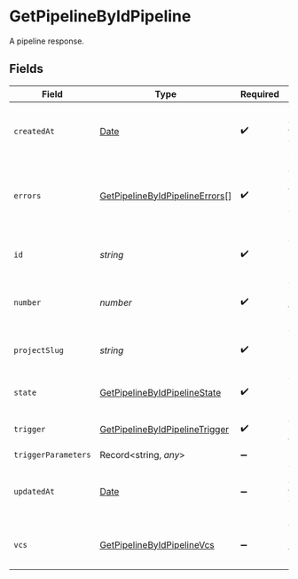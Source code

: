 # GetPipelineByIdPipeline

A pipeline response.


## Fields

| Field                                                                                         | Type                                                                                          | Required                                                                                      | Description                                                                                   | Example                                                                                       |
| --------------------------------------------------------------------------------------------- | --------------------------------------------------------------------------------------------- | --------------------------------------------------------------------------------------------- | --------------------------------------------------------------------------------------------- | --------------------------------------------------------------------------------------------- |
| `createdAt`                                                                                   | [Date](https://developer.mozilla.org/en-US/docs/Web/JavaScript/Reference/Global_Objects/Date) | :heavy_check_mark:                                                                            | The date and time the pipeline was created.                                                   |                                                                                               |
| `errors`                                                                                      | [GetPipelineByIdPipelineErrors](../../models/operations/getpipelinebyidpipelineerrors.md)[]   | :heavy_check_mark:                                                                            | A sequence of errors that have occurred within the pipeline.                                  |                                                                                               |
| `id`                                                                                          | *string*                                                                                      | :heavy_check_mark:                                                                            | The unique ID of the pipeline.                                                                | 5034460f-c7c4-4c43-9457-de07e2029e7b                                                          |
| `number`                                                                                      | *number*                                                                                      | :heavy_check_mark:                                                                            | The number of the pipeline.                                                                   | 25                                                                                            |
| `projectSlug`                                                                                 | *string*                                                                                      | :heavy_check_mark:                                                                            | The project-slug for the pipeline.                                                            | gh/CircleCI-Public/api-preview-docs                                                           |
| `state`                                                                                       | [GetPipelineByIdPipelineState](../../models/operations/getpipelinebyidpipelinestate.md)       | :heavy_check_mark:                                                                            | The current state of the pipeline.                                                            |                                                                                               |
| `trigger`                                                                                     | [GetPipelineByIdPipelineTrigger](../../models/operations/getpipelinebyidpipelinetrigger.md)   | :heavy_check_mark:                                                                            | A summary of the trigger.                                                                     |                                                                                               |
| `triggerParameters`                                                                           | Record<string, *any*>                                                                         | :heavy_minus_sign:                                                                            | N/A                                                                                           |                                                                                               |
| `updatedAt`                                                                                   | [Date](https://developer.mozilla.org/en-US/docs/Web/JavaScript/Reference/Global_Objects/Date) | :heavy_minus_sign:                                                                            | The date and time the pipeline was last updated.                                              |                                                                                               |
| `vcs`                                                                                         | [GetPipelineByIdPipelineVcs](../../models/operations/getpipelinebyidpipelinevcs.md)           | :heavy_minus_sign:                                                                            | VCS information for the pipeline.                                                             |                                                                                               |